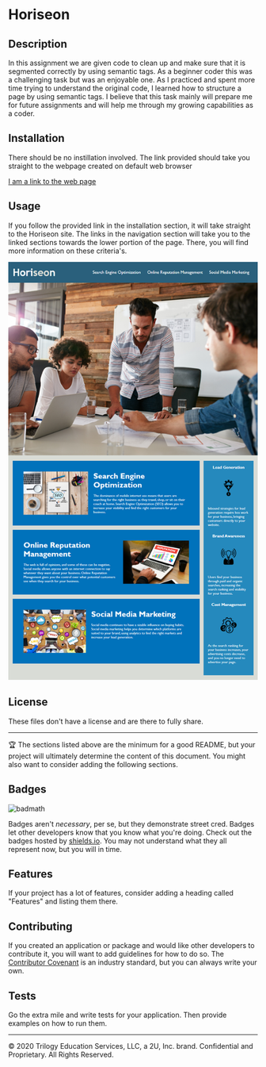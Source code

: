 # Horiseon

## Description 

In this assignment we are given code to clean up and make sure that it is segmented correctly by using semantic tags. As a beginner coder this was a challenging task but was an enjoyable one. As I practiced and spent more time trying to understand the original code, I learned how to structure a page by using semantic tags. I believe that this task mainly will prepare me for future assignments and will help me through my growing capabilities as a coder. 



## Installation

There should be no instillation involved. The link provided should take you straight to the webpage created on default web browser

[I am a link to the web page](https://cheetboy159.github.io/code-refactor/)



## Usage 

If you follow the provided link in the installation section, it will take straight to the Horiseon site. The links in the navigation section will take you to the linked sections towards the lower portion of the page. There, you will find more information on these criteria's. 

![](.\assets\full-page-img.png)


## License

These files don't have a license and are there to fully share.


---

🏆 The sections listed above are the minimum for a good README, but your project will ultimately determine the content of this document. You might also want to consider adding the following sections.

## Badges

![badmath](https://img.shields.io/github/languages/top/nielsenjared/badmath)

Badges aren't _necessary_, per se, but they demonstrate street cred. Badges let other developers know that you know what you're doing. Check out the badges hosted by [shields.io](https://shields.io/). You may not understand what they all represent now, but you will in time.

## Features

If your project has a lot of features, consider adding a heading called "Features" and listing them there.

## Contributing

If you created an application or package and would like other developers to contribute it, you will want to add guidelines for how to do so. The [Contributor Covenant](https://www.contributor-covenant.org/) is an industry standard, but you can always write your own.

## Tests

Go the extra mile and write tests for your application. Then provide examples on how to run them.

---

© 2020 Trilogy Education Services, LLC, a 2U, Inc. brand. Confidential and Proprietary. All Rights Reserved.